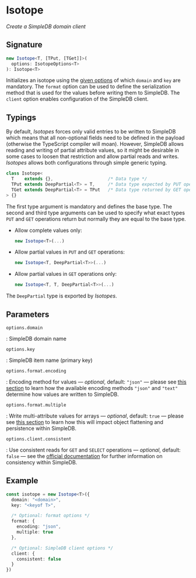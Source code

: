 # Isotope

*Create a SimpleDB domain client*

## Signature

``` ts
new Isotope<T, [TPut, [TGet]]>(
  options: IsotopeOptions<T>
): Isotope<T>
```

Initializes an isotope using the [given options][1] of which `domain` and `key`
are mandatory. The `format` option can be used to define the serialization
method that is used for the values before writing them to SimpleDB. The `client`
option enables configuration of the SimpleDB client.

  [1]: #parameters

## Typings

By default, *Isotopes* forces only valid entries to be written to SimpleDB which
means that all non-optional fields need to be defined in the payload (otherwise
the TypeScript compiler will moan). However, SimpleDB allows reading and writing
of partial attribute values, so it might be desirable in some cases to loosen
that restriction and allow partial reads and writes. *Isotopes* allows both
configurations through simple generic typing.

``` ts
class Isotope<
  T    extends {},                     /* Data type */
  TPut extends DeepPartial<T> = T,     /* Data type expected by PUT operation */
  TGet extends DeepPartial<T> = TPut   /* Data type returned by GET operation */
> {}
```

The first type argument is mandatory and defines the base type. The second
and third type arguments can be used to specify what exact types `PUT` and `GET`
operations return but normally they are equal to the base type.

- Allow complete values only:

    ``` ts
    new Isotope<T>(...)
    ```

- Allow partial values in `PUT` and `GET` operations:

    ``` ts
    new Isotope<T, DeepPartial<T>>(...)
    ```

- Allow partial values in `GET` operations only:

    ``` ts
    new Isotope<T, T, DeepPartial<T>>(...)
    ```

The `DeepPartial` type is exported by *Isotopes*.

## Parameters

`options.domain`

:   SimpleDB domain name

`options.key`

:   SimpleDB item name (primary key)

`options.format.encoding`

:   Encoding method for values &mdash; *optional*, default: `"json"` &mdash;
    please see [this section][2] to learn how the available encoding methods
    `"json"` and `"text"` determine how values are written to SimpleDB.

`options.format.multiple`

:   Write multi-attribute values for arrays &mdash; *optional*, default: `true`
    &mdash; please see [this section][3] to learn how this will impact object
    flattening and persistence within SimpleDB.

`options.client.consistent`

:   Use consistent reads for `GET` and `SELECT` operations &mdash; *optional*,
    default: `false` &mdash; see the [official documentation][4] for further
    information on consistency within SimpleDB.

  [2]: ../../format/encoding.md
  [3]: ../../format/flattening.md
  [4]: https://docs.aws.amazon.com/de_de/AmazonSimpleDB/latest/DeveloperGuide/ConsistencySummary.html

## Example

``` ts
const isotope = new Isotope<T>({
  domain: "<domain>",
  key: "<keyof T>",

  /* Optional: format options */
  format: {
    encoding: "json",
    multiple: true
  },

  /* Optional: SimpleDB client options */
  client: {
    consistent: false
  }
})
```

